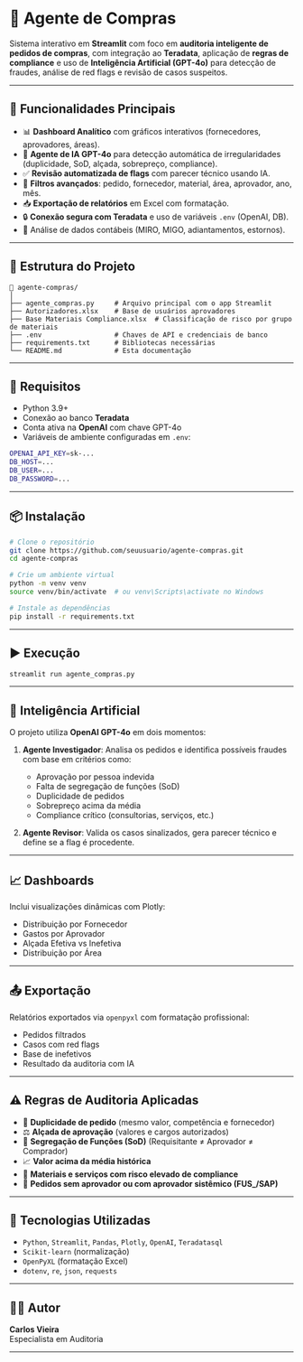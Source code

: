 
# 🛒 Agente de Compras

Sistema interativo em **Streamlit** com foco em **auditoria inteligente de pedidos de compras**, com integração ao **Teradata**, aplicação de **regras de compliance** e uso de **Inteligência Artificial (GPT-4o)** para detecção de fraudes, análise de red flags e revisão de casos suspeitos.

---

## 🚀 Funcionalidades Principais

- 📊 **Dashboard Analítico** com gráficos interativos (fornecedores, aprovadores, áreas).
- 🧠 **Agente de IA GPT-4o** para detecção automática de irregularidades (duplicidade, SoD, alçada, sobrepreço, compliance).
- ✅ **Revisão automatizada de flags** com parecer técnico usando IA.
- 🔎 **Filtros avançados**: pedido, fornecedor, material, área, aprovador, ano, mês.
- 📥 **Exportação de relatórios** em Excel com formatação.
- 🔒 **Conexão segura com Teradata** e uso de variáveis `.env` (OpenAI, DB).
- 📂 Análise de dados contábeis (MIRO, MIGO, adiantamentos, estornos).

---

## 🧱 Estrutura do Projeto

```
📁 agente-compras/
│
├── agente_compras.py     # Arquivo principal com o app Streamlit
├── Autorizadores.xlsx    # Base de usuários aprovadores
├── Base Materiais Compliance.xlsx  # Classificação de risco por grupo de materiais
├── .env                  # Chaves de API e credenciais de banco
├── requirements.txt      # Bibliotecas necessárias
└── README.md             # Esta documentação
```

---

## 🧪 Requisitos

- Python 3.9+
- Conexão ao banco **Teradata**
- Conta ativa na **OpenAI** com chave GPT-4o
- Variáveis de ambiente configuradas em `.env`:

```bash
OPENAI_API_KEY=sk-...
DB_HOST=...
DB_USER=...
DB_PASSWORD=...
```

---

## 📦 Instalação

```bash
# Clone o repositório
git clone https://github.com/seuusuario/agente-compras.git
cd agente-compras

# Crie um ambiente virtual
python -m venv venv
source venv/bin/activate  # ou venv\Scripts\activate no Windows

# Instale as dependências
pip install -r requirements.txt
```

---

## ▶️ Execução

```bash
streamlit run agente_compras.py
```

---

## 🧠 Inteligência Artificial

O projeto utiliza **OpenAI GPT-4o** em dois momentos:

1. **Agente Investigador**: Analisa os pedidos e identifica possíveis fraudes com base em critérios como:
   - Aprovação por pessoa indevida
   - Falta de segregação de funções (SoD)
   - Duplicidade de pedidos
   - Sobrepreço acima da média
   - Compliance crítico (consultorias, serviços, etc.)

2. **Agente Revisor**: Valida os casos sinalizados, gera parecer técnico e define se a flag é procedente.

---

## 📈 Dashboards

Inclui visualizações dinâmicas com Plotly:
- Distribuição por Fornecedor
- Gastos por Aprovador
- Alçada Efetiva vs Inefetiva
- Distribuição por Área

---

## 📤 Exportação

Relatórios exportados via `openpyxl` com formatação profissional:
- Pedidos filtrados
- Casos com red flags
- Base de inefetivos
- Resultado da auditoria com IA

---

## ⚠️ Regras de Auditoria Aplicadas

- 🔁 **Duplicidade de pedido** (mesmo valor, competência e fornecedor)
- ⚖️ **Alçada de aprovação** (valores e cargos autorizados)
- 🔐 **Segregação de Funções (SoD)** (Requisitante ≠ Aprovador ≠ Comprador)
- 📈 **Valor acima da média histórica**
- 🚩 **Materiais e serviços com risco elevado de compliance**
- 🧾 **Pedidos sem aprovador ou com aprovador sistêmico (FUS_/SAP)**

---

## 🧪 Tecnologias Utilizadas

- `Python`, `Streamlit`, `Pandas`, `Plotly`, `OpenAI`, `Teradatasql`
- `Scikit-learn` (normalização)
- `OpenPyXL` (formatação Excel)
- `dotenv`, `re`, `json`, `requests`

---

## 👨‍💻 Autor

**Carlos Vieira**  
Especialista em Auditoria

---

